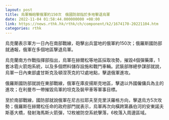 ```yaml
---
layout: post
title: 烏軍稱砲擊俄軍約150次　俄國防部指於多地擊退烏軍
date: 2022-11-04 01:58:44.000000000 +08:00
link: https://news.rthk.hk/rthk/ch/component/k2/1674170-20221104.htm
categories: rthk
---
```


烏克蘭表示軍方一日內在南部戰線，砲擊出兵當地的俄軍約150次；俄羅斯國防部就通報，俄軍在多個地區擊退烏軍。

烏克蘭南方作戰指揮部指出，烏軍在赫爾松等地區採取攻勢，摧毀4個彈藥庫，1套冰雹火箭炮系統，以及多個燃料儲存設施和戰鬥車輛。武裝部隊總參謀部就說，烏軍一日內東部盧甘斯克及頓涅茨克的12處地點，擊退俄軍進攻。

俄羅斯國防部就說在東部戰線，俄軍在庫皮揚斯克地區，擊退以外國僱傭兵為主的進攻；在利曼市一帶摧毀烏軍的坦克及裝甲車等軍事目標。

至於南部戰線，國防部就說俄軍在尼古拉耶夫至克里沃羅格方向，擊退烏方5次攻勢；俄羅斯在赫爾松任命的政府部門就表示，烏軍再次向橫跨第聶伯河的安東諾夫斯基大橋，發射海馬斯火箭彈，12枚被防空系統擊落，6枚落入周邊區域。
